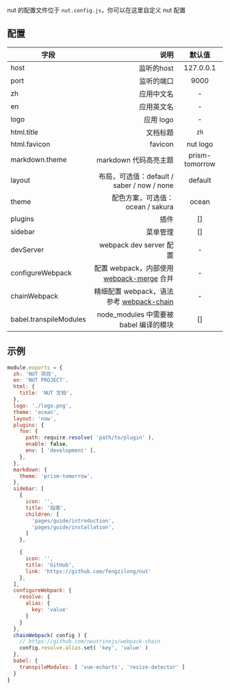 nut 的配置文件位于 `nut.config.js`，你可以在这里自定义 nut 配置

## 配置

| 字段                   |                                                                                        说明 |     默认值     |
| ---------------------- | -------------------------------------------------------------------------------------------:|:--------------:|
| host                   |                                                                                  监听的host |   127.0.0.1    |
| port                   |                                                                                  监听的端口 |      9000      |
| zh                     |                                                                                  应用中文名 |       -        |
| en                     |                                                                                  应用英文名 |       -        |
| logo                   |                                                                                   应用 logo |       -        |
| html.title             |                                                                                    文档标题 |      `zh`      |
| html.favicon           |                                                                                     favicon |    nut logo    |
| markdown.theme         |                                                                       markdown 代码高亮主题 | prism-tomorrow |
| layout                 |                                                  布局，可选值：default / saber / now / none |    default     |
| theme                  |                                                            配色方案，可选值：ocean / sakura |     ocean      |
| plugins                |                                                                                        插件 |       []       |
| sidebar                |                                                                                    菜单管理 |       []       |
| devServer              |                                                                     webpack dev server 配置 |       -        |
| configureWebpack       | 配置 webpack，内部使用 [webpack-merge](https://github.com/survivejs/webpack-merge) 合并 |       -        |
| chainWebpack           |     精细配置 webpack，语法参考 [webpack-chain](https://github.com/neutrinojs/webpack-chain) |       -        |
| babel.transpileModules |                                                      node_modules 中需要被 babel 编译的模块 |       []       |

## 示例

```js
module.exports = {
  zh: 'NUT 项目',
  en: 'NUT PROJECT',
  html: {
    title: 'NUT 文档',
  },
  logo: './logo.png',
  theme: 'ocean',
  layout: 'now',
  plugins: {
    foo: {
      path: require.resolve( 'path/to/plugin' ),
      enable: false,
      env: [ 'development' ],
    },
  },
  markdown: {
    theme: 'prism-tomorrow',
  },
  sidebar: [
    {
      icon: '',
      title: '指南',
      children: [
        'pages/guide/introduction',
        'pages/guide/installation',
      ]
    },

    {
      icon: '',
      title: 'GitHub',
      link: 'https://github.com/fengzilong/nut'
    },
  ],
  configureWebpack: {
    resolve: {
      alias: {
        key: 'value'
      }
    }
  },
  chainWebpack( config ) {
    // https://github.com/neutrinojs/webpack-chain
    config.resolve.alias.set( 'key', 'value' )
  },
  babel: {
    transpileModules: [ 'vue-echarts', 'resize-detector' ]
  }
}
```
